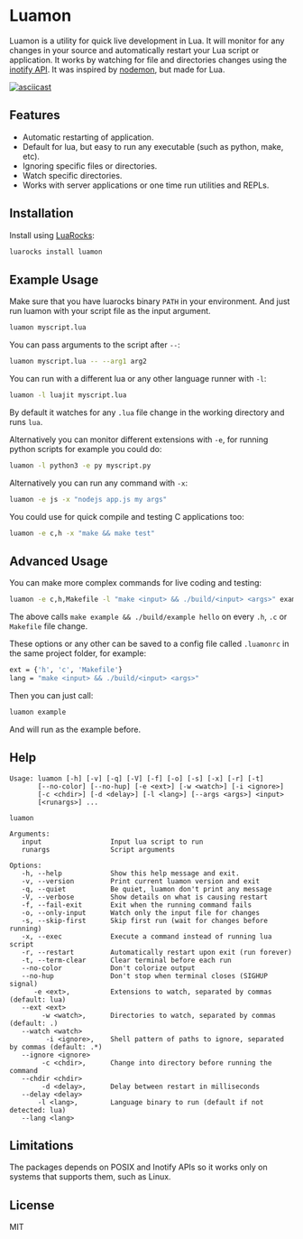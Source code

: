 # Luamon

Luamon is a utility for quick live development in Lua.
It will monitor for any changes in your source and automatically restart your Lua script or application.
It works by watching for file and directories changes using the [inotify API](https://en.wikipedia.org/wiki/Inotify).
It was inspired by [nodemon](https://nodemon.io/), but made for Lua.

[![asciicast](https://asciinema.org/a/eYx200v7YnHxSWqVet5yjnBpS.svg)](https://asciinema.org/a/eYx200v7YnHxSWqVet5yjnBpS)

## Features

* Automatic restarting of application.
* Default for lua, but easy to run any executable (such as python, make, etc).
* Ignoring specific files or directories.
* Watch specific directories.
* Works with server applications or one time run utilities and REPLs.

## Installation

Install using [LuaRocks](https://luarocks.org/):

```bash
luarocks install luamon
```

## Example Usage

Make sure that you have luarocks binary `PATH` in your environment.
And just run luamon with your script file as the input argument.

```bash
luamon myscript.lua
```

You can pass arguments to the script after `--`:
```bash
luamon myscript.lua -- --arg1 arg2
```

You can run with a different lua or any other language runner with `-l`:

```bash
luamon -l luajit myscript.lua
```

By default it watches for any `.lua` file change in the working directory and runs `lua`.

Alternatively you can monitor different extensions with `-e`, for running python scripts
for example you could do:

```bash
luamon -l python3 -e py myscript.py
```

Alternatively you can run any command with `-x`:

```bash
luamon -e js -x "nodejs app.js my args"
```

You could use for quick compile and testing C applications too:

```bash
luamon -e c,h -x "make && make test"
```

## Advanced Usage

You can make more complex commands for live coding and testing:

```bash
luamon -e c,h,Makefile -l "make <input> && ./build/<input> <args>" example hello
```

The above calls `make example && ./build/example hello` on every `.h`, `.c` or `Makefile` file change.

These options or any other can be saved to a config file called `.luamonrc`
in the same project folder, for example:

```bash
ext = {'h', 'c', 'Makefile'}
lang = "make <input> && ./build/<input> <args>"
```

Then you can just call:

```bash
luamon example
```

And will run as the example before.

## Help

```
Usage: luamon [-h] [-v] [-q] [-V] [-f] [-o] [-s] [-x] [-r] [-t]
       [--no-color] [--no-hup] [-e <ext>] [-w <watch>] [-i <ignore>]
       [-c <chdir>] [-d <delay>] [-l <lang>] [--args <args>] <input>
       [<runargs>] ...

luamon

Arguments:
   input                 Input lua script to run
   runargs               Script arguments

Options:
   -h, --help            Show this help message and exit.
   -v, --version         Print current luamon version and exit
   -q, --quiet           Be quiet, luamon don't print any message
   -V, --verbose         Show details on what is causing restart
   -f, --fail-exit       Exit when the running command fails
   -o, --only-input      Watch only the input file for changes
   -s, --skip-first      Skip first run (wait for changes before running)
   -x, --exec            Execute a command instead of running lua script
   -r, --restart         Automatically restart upon exit (run forever)
   -t, --term-clear      Clear terminal before each run
   --no-color            Don't colorize output
   --no-hup              Don't stop when terminal closes (SIGHUP signal)
      -e <ext>,          Extensions to watch, separated by commas (default: lua)
   --ext <ext>
        -w <watch>,      Directories to watch, separated by commas (default: .)
   --watch <watch>
         -i <ignore>,    Shell pattern of paths to ignore, separated by commas (default: .*)
   --ignore <ignore>
        -c <chdir>,      Change into directory before running the command
   --chdir <chdir>
        -d <delay>,      Delay between restart in milliseconds
   --delay <delay>
       -l <lang>,        Language binary to run (default if not detected: lua)
   --lang <lang>
```

## Limitations

The packages depends on POSIX and Inotify APIs so it works only on systems that supports them, such as Linux.

## License
MIT
